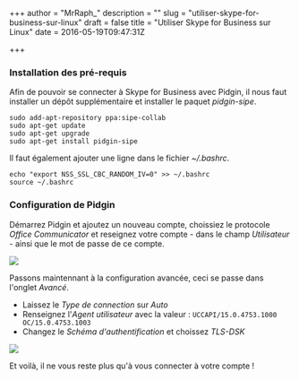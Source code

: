 +++
author = "MrRaph_"
description = ""
slug = "utiliser-skype-for-business-sur-linux"
draft = false
title = "Utiliser Skype for Business sur Linux"
date = 2016-05-19T09:47:31Z

+++

### Installation des pré-requis

Afin de pouvoir se connecter à Skype for Business avec Pidgin, il nous faut installer un dépôt supplémentaire et installer le paquet _pidgin-sipe_.

<pre><code class="hljs bash">sudo add-apt-repository ppa:sipe-collab
sudo apt-get update
sudo apt-get upgrade
sudo apt-get install pidgin-sipe</code></pre>

Il faut également ajouter une ligne dans le fichier _~/.bashrc_.

<pre><code class="hljs bash">echo "export NSS_SSL_CBC_RANDOM_IV=0" >> ~/.bashrc
source ~/.bashrc</code></pre>

### Configuration de Pidgin

Démarrez Pidgin et ajoutez un nouveau compte, choissiez le protocole _Office Communicator_ et reseignez votre compte - dans le champ _Utilisateur_ - ainsi que le mot de passe de ce compte.

![](https://techan.fr/wp-content/uploads/2016/03/skype_configuration_compte_1.png)


Passons maintennant à la configuration avancée, ceci se passe dans l'onglet _Avancé_.

* Laissez le _Type de connection_ sur _Auto_
* Renseignez l'_Agent utilisateur_ avec la valeur : ``UCCAPI/15.0.4753.1000 OC/15.0.4753.1003``
*  Changez le _Schéma d'authentification_ et choissez _TLS-DSK_

![](https://techan.fr/wp-content/uploads/2016/03/skype_configuration_compte_2.png)


Et voilà, il ne vous reste plus qu'à vous connecter à votre compte !